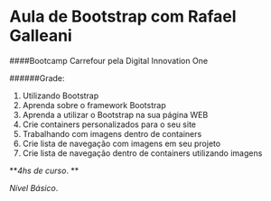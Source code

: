 # Aula de Bootstrap com Rafael Galleani
####Bootcamp Carrefour pela Digital Innovation One 

######Grade:

1. Utilizando Bootstrap
2. Aprenda sobre o framework Bootstrap
3. Aprenda a utilizar o Bootstrap na sua página WEB
4. Crie containers personalizados para o seu site
5. Trabalhando com imagens dentro de containers
6. Crie lista de navegação com imagens em seu projeto
7. Crie lista de navegação dentro de containers utilizando imagens

**_4hs de curso_. **

_Nível Básico_.